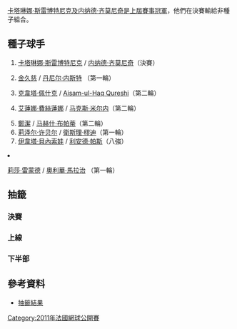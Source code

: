 [卡塔琳娜·斯雷博特尼克及](../Page/卡塔琳娜·斯雷博特尼克.md "wikilink")[内纳德·齐莫尼奇是上屆賽事冠軍](https://zh.wikipedia.org/wiki/内纳德·齐莫尼奇 "wikilink")，他們在決賽輸給非種子組合。

## 種子球手

1.  [卡塔琳娜·斯雷博特尼克](../Page/卡塔琳娜·斯雷博特尼克.md "wikilink") /
    [内纳德·齐莫尼奇](https://zh.wikipedia.org/wiki/内纳德·齐莫尼奇 "wikilink")（決賽）

2.  [金久慈](../Page/金久慈.md "wikilink") /
    [丹尼尔·内斯特](../Page/丹尼尔·内斯特.md "wikilink")
    （第一輪）

3.  [克韋塔·佩什克](../Page/克韋塔·佩什克.md "wikilink") /  [Aisam-ul-Haq
    Qureshi](https://zh.wikipedia.org/wiki/Aisam-ul-Haq_Qureshi "wikilink")（第二輪）

4.  [艾蓮娜·費絲蓮娜](../Page/艾蓮娜·費絲蓮娜.md "wikilink") /
    [马克斯·米尔内](../Page/马克斯·米尔内.md "wikilink")（第二輪）

<!-- end list -->

5.   [鄭潔](https://zh.wikipedia.org/wiki/鄭潔 "wikilink") /
    [马赫什·布帕蒂](https://zh.wikipedia.org/wiki/马赫什·布帕蒂 "wikilink")（第二輪）
6.   [莉泽尔·许贝尔](https://zh.wikipedia.org/wiki/莉泽尔·许贝尔 "wikilink") /
    [衛斯理·穋迪](https://zh.wikipedia.org/wiki/衛斯理·穋迪 "wikilink")（第一輪）
7.   [伊韋塔·貝內索娃](https://zh.wikipedia.org/wiki/伊韋塔·貝內索娃 "wikilink") /
    [利安德·帕斯](https://zh.wikipedia.org/wiki/利安德·帕斯 "wikilink")（八強）

<li>

[莉莎·雷蒙德](https://zh.wikipedia.org/wiki/莉莎·雷蒙德 "wikilink") /
[奧利華·馬拉治](https://zh.wikipedia.org/wiki/奧利華·馬拉治 "wikilink")
（第一輪）

## 抽籤

### 決賽

### 上線

### 下半部

## 參考資料

  - [抽籤結果](http://www.rolandgarros.com/en_FR/scores/draws/xd/xddraw.pdf)

[Category:2011年法國網球公開賽](https://zh.wikipedia.org/wiki/Category:2011年法國網球公開賽 "wikilink")